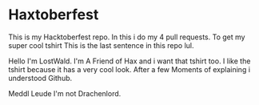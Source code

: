 # Haxtoberfest
This is my Hacktoberfest repo.
In this i do my 4 pull requests.
To get my super cool tshirt
This is the last sentence in this repo lul.


Hello I'm LostWald.
I'm A Friend of Hax and i want that tshirt too. I like the tshirt because it has a very cool look. After a few Moments of explaining i understood Github.


Meddl Leude
I'm not Drachenlord.
